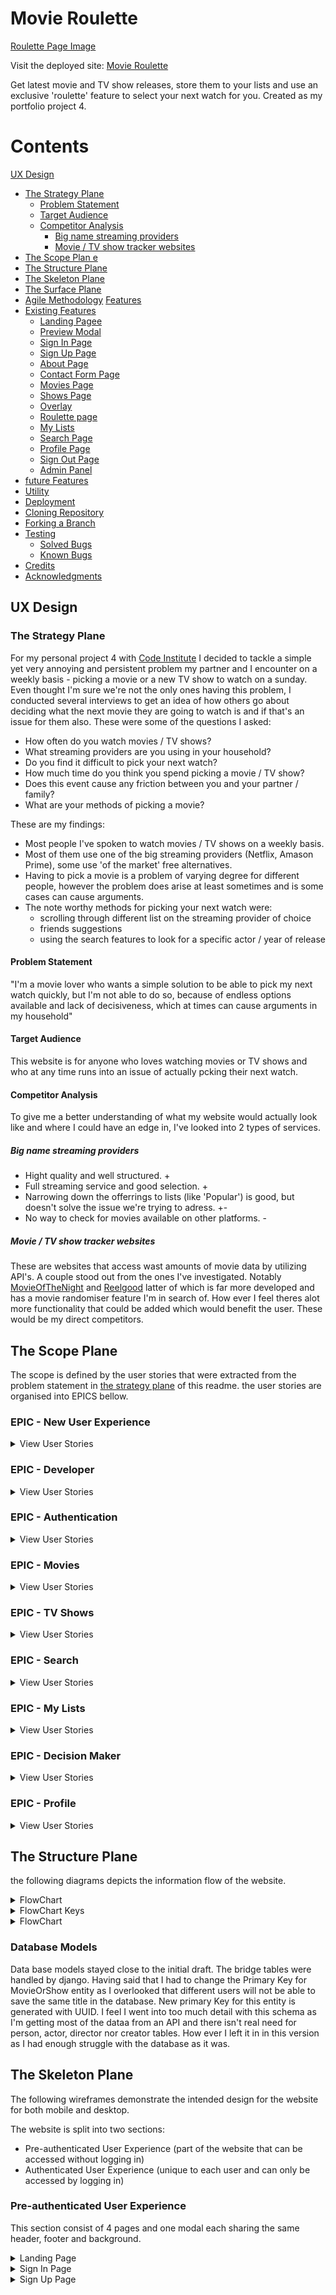 # Movie Roulette

[Roulette Page Image](https://github.com/SimasJakubenas/movie-roulette/assets/138577499/ad305a9e-7228-4c4b-9aae-aa2dd5ed7714)

Visit the deployed site: [Movie Roulette](https://movie-roulette-828048507284.herokuapp.com/)

Get latest movie and TV show releases, store them to your lists and use an exclusive 'roulette' feature to select your next watch for you. Created as my portfolio project 4.

# Contents
[UX Design](#ux-design)
* [The Strategy Plane](#the-strategy-plane)
  * [Problem Statement](#problem-statement)
  * [Target Audience](#target-audience)
  * [Competitor Analysis](#competitor-analysis)
    * [Big name streaming providers](#big-name-streaming-providers)
    * [Movie / TV show tracker websites](#movie-tv-show-tracker-websites)
* [The Scope Plan   e](#the-scope-plane)
* [The Structure Plane](#the-structure-plane)
* [The Skeleton Plane](#the-skeleton-plane)
* [The Surface Plane](#the-surface-plane)
* [Agile Methodology](#agile-methodology)
[Features](#features)
* [Existing Features](#existing-features)
  * [Landing Pagee](#landing-page)
  * [Preview Modal](#preview-modal)
  * [Sign In Page](#sign-up-page)
  * [Sign Up Page](#sign-up-page)
  * [About Page](#about-page)
  * [Contact Form Page](contact-form-page)
  * [Movies Page](#movies-page)
  * [Shows Page](#shows-page)
  * [Overlay](#overlay)
  * [Roulette page](#roulette-page)
  * [My Lists ](#my-lists)
  * [Search Page](#search-page)
  * [Profile Page](9#profile-page)
  * [Sign Out Page](#sign-out-page)
  * [Admin Panel](#admin-panel)
* [future Features](#future-features)
* [Utility](#utility)
* [Deployment](#deployment)
* [Cloning Repository](#cloning-repository)
* [Forking a Branch](#forking-a-branch)
* [Testing](#testing)
  * [Solved Bugs](#solved-bugs)
  * [Known Bugs](#known-bugs)
* [Credits](#credits)
* [Acknowledgments](#acknowledgments)

## UX Design

### The Strategy Plane

For my personal project 4 with [Code Institute](https://codeinstitute.net/) I decided to tackle a simple yet very annoying and persistent problem my partner and I encounter on a weekly basis - picking a movie or a new TV show to watch on a sunday.
Even thought I'm sure we're not the only ones having this problem, I conducted several interviews to get an idea of how others go about deciding what the next movie they are going to watch is and if that's an issue for them also. These were some of the questions I asked:
* How often do you watch movies / TV shows? 
* What streaming providers are you using in your household?
* Do you find it difficult to pick your next watch?
* How much time do you think you spend picking a movie / TV show?
* Does this event cause any friction between you and your partner / family?
* What are your methods of picking a movie?

These are my findings:
* Most people I've spoken to watch movies / TV shows on a weekly basis.
* Most of them use one of the big streaming providers (Netflix, Amason Prime), some use 'of the market' free alternatives.
* Having to pick a movie is a problem of varying degree for different people, however the problem does arise at least sometimes and is some cases can cause arguments.
* The note worthy methods for picking your next watch were:
    * scrolling through different list on the streaming provider of choice
    * friends suggestions
    * using the search features to look for a specific actor / year of release

#### Problem Statement

"I'm a movie lover who wants a simple solution to be able to pick my next watch quickly, but I'm not able to do so, because of endless options available and lack of decisiveness, which at times can cause arguments in my household"

#### Target Audience

This website is for anyone who loves watching movies or TV shows and who at any time runs into an issue of actually pcking their next watch.

#### Competitor Analysis

To give me a better understanding of what my website would actually look like and where I could have an edge in, I've looked into 2 types of services.

##### Big name streaming providers

* Hight quality and well structured. +
* Full streaming service and good selection. +
* Narrowing down the offerrings to lists (like 'Popular') is good, but doesn't solve the issue we're trying to adress. +-
* No way to check for movies available on other platforms. -

##### Movie / TV show tracker websites

These are websites that access wast amounts of movie data by utilizing API's. A couple stood out from the ones I've investigated. Notably [MovieOfTheNight](https://www.movieofthenight.com/) and [Reelgood](https://reelgood.com/) latter of which is far more developed and has a movie randomiser feature I'm in search of. How ever I feel theres alot more functionality that could be added which would benefit the user. These would be my direct competitors.

## The Scope Plane

The scope is defined by  the user stories that were extracted from the problem statement in [the strategy plane](#the-strategy-plane) of  this readme. the user stories are organised into EPICS bellow.

### EPIC - New User Experience

<details>
<summary>
View User Stories
</summary>

As a **new user** I can **recognise the purpose of the site immediately** so that I can **be sure I'm in the right place**.

As a **new user** I can **navigate the site effortlessly** so that I can **get to the area of interest quickly**.

As a **new user** I have **a way of contacting the site admin** in case I have **any site related queries**.

As a **signed in user** I can **visit about page** so that I can **find out more about the site**.

</details>

### EPIC - Developer

<details>
<summary>
View User Stories
</summary>

As a **site developer** I can **showcase sites functionality prior to signing up** so that I have **a way of displaying what the site is all about to a potential user**.

As a **site developer** I can **display relevant links** so that I can **navigate a potential employer to my GitHub/LinkedIn**.

</details>

### EPIC - Authentication

<details>
<summary>
View User Stories
</summary>

As a **new user** I can **sign up my account** so that I have **an ability to use provided services**.

As a **new user** I can **log in to my accout** so that I can **use provided services**.

As a **signed in user** I can **log out my accound** so that **it remains secure**.

As a **registered user** I can **restore my password** so that **do so incase I forget it**.

</details>

### EPIC - Movies

<details>
<summary>
View User Stories
</summary>

As a **signed in user** I can **view lists of movies available to watch on the platforms that I use** so that I can **potentialy pick one of them to watch**.

As a **signed in user** I can **see more details about the movie** so that I can **decide if it's a right fit for me**.

</details>

### EPIC - TV Shows

<details>
<summary>
View User Stories
</summary>

As a **signed in user** I can **view lists of TV shows available to watch on the platforms that I use** so that I can **potentialy pick one of them to watch**.

As a **signed in user** I can **see more details about a TV show** so that I can **decide if it's a right fit for me**.

</details>

### EPIC - Search

<details>
<summary>
View User Stories
</summary>

As a **signed in user** I can **search movies or TV / shows by name** so that I can **locate it**.

As a **signed in user** I can **use an advanced search feature** so that I can **get suggestions based on my input**.

As a **search tool user** I can **choose weather I want movies or TV shows being displayed** so that I can **pick whats suitable for me**.

As a **search tool user** I can **choose a genre of my next watch** so that I can **narrow down the search results**.

As a **search tool user** I can **choose a release/aired year of my next watch** so that I can **narrow down the search results**.

As a **search tool user** I can **choose a runtime of of my next watch** so that I can **narrow down the search results**.

As a **search tool user** I can **creadible rating of my next watch** so that I can **narrow down the search results**.

As a **search tool user** I can **choose age restriction of my next watch** so that I can **narrow down the search results**.

As a **search tool user** I can **search for actors name** so that I can **narrow down the search results**.

As a **search tool user** I can **search for a word or a phrase** so that I can **narrow down the search results**.

</details>

### EPIC - My Lists

<details>
<summary>
View User Stories
</summary>

As a **signed in user** I can **add titles to my list** so that I can **keep a record of my intentions with those titles**.

As a **signed in user** I can **add remove titles from my lists** so that I can **keep my lists up to date**.

As a **signed in user** I can **add titles to a "don't show" list** so that I can **remove those titles from appearing on search and suggestions**.

</details>

### EPIC - Decision Maker

<details>
<summary>
View User Stories
</summary>

As a **signed in user** I can **use a randomising feature** so that I **don't have to make a decision myself**.

As a **roulette user** I can **select wheather I want the tool to show movies or TV shows** so that I **pick what's more suitable for me**.

As a **roulette user** I can **select wheather I want this tool to only select titles from my lists** so that I **can narrow down the possible outcomes greatly**.

    As a **roulette user** I can **manually add and remove titles to and from this tool** so that I **can have more control over it**.

As a **signed in user** I can **ask ChatGPT for suggestions** so that I have **a better time making a decision**.

</details>

### EPIC - Profile

<details>
<summary>
View User Stories
</summary>

As a **signed in user** I can **view my profile** so that I can **check if I'm happy woth my current details**.

As a **signed in user** I can **edit profile** so that I can **update my account details**.

As a **signed in user** I can **change my profile picture** so that I can **make my account more personalised**.

As a **signed in user** I can **delete profile** so that I can **stop using this service should I wish to do so**.

As the **site admin** I can **delete accounts** so that I can **remove users if a need for it arises**.

</details>

## The Structure Plane

the following diagrams depicts the information flow of the website.

<details>
<summary>
FlowChart
</summary>

![FlowChart for websites information flow](https://github.com/SimasJakubenas/movie-roulette/assets/138577499/a1c245d8-8dfa-470c-ac10-a3053987843b)

</details>

<details>
<summary>
FlowChart Keys
</summary>

![flowchart keys](https://github.com/SimasJakubenas/movie-roulette/assets/138577499/7aba63e5-01f0-4670-b514-8b192e8878a3)

</details>

<details>
<summary>
FlowChart
</summary>

the following ERD depicts relationships between database tables.

![ERD diagram](https://github.com/SimasJakubenas/movie-roulette/assets/138577499/3973a2a4-8da2-4852-af4f-546b28bbdd21)

</details>

### Database Models

Data base models stayed close to the initial draft. The bridge tables were handled by django. Having said that I had to change the Primary Key for MovieOrShow entity as I overlooked that different users will not be able to save the same title in the database. New primary Key for this entity is generated with UUID. I feel I went into too much detail with this schema as I'm getting most of the dataa from an API and there isn't real need for person, actor, director nor creator tables. How ever I left it in in this version as I had enough struggle with the database as it was.

## The Skeleton Plane

The following wireframes demonstrate the intended design for the website for both mobile and desktop.

The website is split into two sections:
* Pre-authenticated User Experience (part of the website that can be accessed without logging in)
* Authenticated User Experience (unique to each user and can only be accessed by logging in)

### Pre-authenticated User Experience

This section consist of 4 pages and one modal each sharing the same header, footer and background.

<details>
<summary>
Landing Page
</summary>

Accessed by visiting main URL and pressing on the website logo in the top left corner.

![Wireframes for a Landing Page](https://github.com/SimasJakubenas/movie-roulette/assets/138577499/9897a46e-4be4-4452-9907-3814f394a428)

</details>

<details>
<summary>
Sign In Page
</summary>

Accessed through menu on a button on the landing page.

![Wireframes for a Sign In Page](https://github.com/SimasJakubenas/movie-roulette/assets/138577499/ebcf2ade-1449-42c7-8480-bc2c575465a8)

</details>

<details>
<summary>
Sign Up Page
</summary>

Accessed through menu.

![Wireframes for a Sign Up Page](https://github.com/SimasJakubenas/movie-roulette/assets/138577499/583514a9-d674-47d6-ad86-07b55e05a0d3)

<details>

<details>
<summary>
Contact Page
</summary>

Accessed through menu on a link in the sign in page.

![Wireframes for a Contact Page](https://github.com/SimasJakubenas/movie-roulette/assets/138577499/924688b5-c18f-4dfb-bf73-60150f44dee8)

</details>

### Authenticated User Experience

This section consists of 7 pages and 2 overlays each sharing the same header, footer and background.

<details>
<summary>
Movies Page
</summary>

Is navigated to once signed in. Can be accessed via the menu.

![Wireframes for a Movies Page](https://github.com/SimasJakubenas/movie-roulette/assets/138577499/3165de47-1b94-488e-95eb-50f2a0739633)

</details>

<details>
<summary>
TV Shows Page
</summary>

Can be accessed via the menu.

![Wireframes for a TV Shows Page](https://github.com/SimasJakubenas/movie-roulette/assets/138577499/80054b40-ea57-4a23-9d7b-91f78294d903)
</details>

<details>
<summary>
Roulette Page
</summary>

Can be accessed via the menu.

![Wireframes for a Roulette Page](https://github.com/SimasJakubenas/movie-roulette/assets/138577499/eb63da99-8621-4a38-8606-9753c4ff3789)

</details>

</details>

<details>
<summary>
My Lists Page
</summary>

Can be accessed via the menu.

![Wireframes for a My Lists Page](https://github.com/SimasJakubenas/movie-roulette/assets/138577499/0b06a80d-4540-4912-bd82-3d7a71136810)

</details>

<details>
<summary>
About Page
</summary>

Can be accessed via the menu.

![Wireframes for a About Page](https://github.com/SimasJakubenas/movie-roulette/assets/138577499/60ce2732-6328-4200-aaf1-98cd7d0a163d)

</details>

<details>
<summary>
Search Page
</summary>

Can be accessed via the menu.

![Wireframes for a Search Page](https://github.com/SimasJakubenas/movie-roulette/assets/138577499/d18a782a-6080-430a-b23c-791add117ba4)

</details>

<details>
<summary>
Profile Page
</summary>

Can be accessed via the menu for mobile or a link in the right top corner for desktop.

![Wireframes for a Profile Page](https://github.com/SimasJakubenas/movie-roulette/assets/138577499/9171fd9e-60f8-40c1-93c5-8efac5dc0731)

</details>

<details>
<summary>
Watch Now Page
</summary>

Can be accessed by pressing on a movie in all pages that display movie posters.

![Wireframes for a Watch Now Page](https://github.com/SimasJakubenas/movie-roulette/assets/138577499/d04f89b1-867e-4b29-95de-891260d81253)

</details>

## The Surface Plane

### Typography

As there's a lot of imagery on the site my main criteria for the fonts were: simplicity and readability. I've chosen sans serif fonts named bellow.

#### Headings

For headings accross the website **Be Vietnam Pro** was selected. I feel it stands out well amongs all the imagery that's present on the site and is clear to read.

(Insert Image)

#### Other Text

For any other text **Montserrat** font was selected. This font gives great seperation between headings and regular text with thinner letter without sacrificing readibility for the user.

(Insert Image)

### Colour Scheme

It's a no brainer to go for a dark theme when building a website of similar nature as is an industry standart and it sets the tone for a 'movie night'. The colour scheme for this website consists of range of different shades of gray and 2 highlight colours.

![Colour scheme for the website](https://github.com/SimasJakubenas/movie-roulette/assets/138577499/10a17331-c1ce-4923-ad4a-0fe067fac5dc)

Background colours:
* dark-grey (54,54,54) user for background on all pages
* darker-gray (44, 42, 42, 0.94) user for overlay background
* highlight-blue (108, 229, 232, 0.1) user to highlight content background
* highlight-blue (108, 229, 232) used to highlight most button backgrounds
* highlight-red (232, 115, 108) used to highlight background of buttons with significant inpack on user experience

Text colours:
* off-white (250, 250, 250) for most text
* off-white (250, 250, 250, 0.85) for unselected menu items
* highlight-blue (108, 229, 232) user to highlight selected main menu item

## Agile Methodology

Agile values and principleswhile were followed (where possible) during developing of this project. However I have to admit working on a project as a solo contributer I was constantly fiting the urge to neglect these.

The Agile practices I've utilised were: user stories, story points and team velocity, product backlog, time boxing, prioritization and information radiators.

### User Stories

The User Storries are defined in The Scope Plane of this README. They were derived by breakdown the Epics detailing the main features of the platform into parts suitable for iterations..

The issues tool on GitHub has been used to record all user stories. I made a mistake of breaking down EPICS and defining User Stories acceptance criteria and tasks at the begining of the development which caused some inaccuracies (for expample allauth authomaticly generating certain things that I've listed in User Stories tasks).

### Story Points and Team Velocity

Story Points were used as an estimate to how long it would take to complete it. I used Fibonacci numbers (1, 2, 3, 5, 8) as a reference. Story points were recorded using labels attached to the user story. 

Team velocity was estimated and set to 25 for the first iteration and was lowered to 20 afterwards as I struggled more than I enticipated and didn't compleate all the 'must haves' on time. All of this was a shot in the dark at the beginning but got easier as I got more comfortable with Django.

### Product Backlog

A product backlog was used in which User Stories were stored and from which these User Stories were assigned to iterations. At the end of the iteration any User Stories that weren't closed were transfered back to backlog. I have to admit I could have done a better job at managing and prioritasing (this goes hand in hand with my mistake of breaking down EPICs at the start of the development)

The product backlog is visible on GitHub through the use of a milestone titled "Backlog" and a specific backlog column in the project board.

### Final Backlog

<details>
<summary>
Final Backlog
</summary>

![Final Backlog](https://github.com/SimasJakubenas/movie-roulette/assets/138577499/67dc8c5e-a487-421a-9973-690b0c029da7)

</details>

### Time Boxing

Developement of the project was split into five iterations. Each iteration (with exeption of iteration IV which was shorted due to me having more free tiem) was set to a period of one week.
And I managed to go over the set time period for every iteration which I need to tighten up in the future work.

### Iteration I

<details>
<summary>
Closed Issues
</summary>

![Iteration I closed issues](https://github.com/SimasJakubenas/movie-roulette/assets/138577499/5da266c0-ef80-4412-b1e4-b2c015b66a07)

<details>

<details>
<summary>
Open Issues
</summary>

![Iteration I open issues](https://github.com/SimasJakubenas/movie-roulette/assets/138577499/ea3e325f-565a-4425-800c-4928e1dc5e37)

<details>

### Iteration II

<details>
<summary>
Closed Issues
</summary>

![Iteration II closed issues](https://github.com/SimasJakubenas/movie-roulette/assets/138577499/90104c9b-be6f-4ef6-9104-9573cc47577f)

<details>

<details>
<summary>
Open Issues
</summary>

![Iteration II open issues](https://github.com/SimasJakubenas/movie-roulette/assets/138577499/eeaf4543-ddea-415a-9a52-8983ef2e71c5)

<details>

### Iteration III

<details>
<summary>
Closed Issues
</summary>

![Iteration III closed issues](https://github.com/SimasJakubenas/movie-roulette/assets/138577499/8ddf23f1-3a77-45b8-b781-2120c9720d4a)

<details>

<details>
<summary>
Open Issues
</summary>

![Iteration III open issues](https://github.com/SimasJakubenas/movie-roulette/assets/138577499/735e1029-f0c8-4c0a-a19c-00ef5c23c92f)

<details>

### Iteration IV

<details>
<summary>
Closed Issues
</summary>

![Iteration IV closed issues](https://github.com/SimasJakubenas/movie-roulette/assets/138577499/c1c121de-9780-445a-b30f-e30bffe1b073)

<details>

<details>
<summary>
Open Issues
</summary>

![Iteration IV open issues](https://github.com/SimasJakubenas/movie-roulette/assets/138577499/86718e8f-98c8-47b7-ba28-05f3ec29cdeb)

<details>

### Iteration V

<details>
<summary>
Closed Issues
</summary>

![Iteration V closed issues](https://github.com/SimasJakubenas/movie-roulette/assets/138577499/ce3a3ea5-a571-4af9-a612-5ecdd9519063)

<details>

<details>
<summary>
Open Issues
</summary>

![Iteration V open issues](https://github.com/SimasJakubenas/movie-roulette/assets/138577499/89704025-31d3-4e6d-899c-02af1b4d7a35)

<details>

#### MoSCoW Prioritisation

MoSCoW prioritisation was used throughout the project. At the beginning of each new iteration the project backlog was assessed and each user story categorised for the current iteration, thus allowing for the correct balance of prioritisation for each iteration. This process was repeated for each new iteration, being mindful at all times of the overall remaining project time left.

These are the prioritisation tags

* 'Must Have' the user stories essential for compleating iteration.

* 'Should Have' the user stories important, but not essential for compleating iteration.

* 'Could Have' user stories with low importance to compleating iteration.

* 'Wont Have' user stories that won't be completed in this iteration.

### Information Radiators

GitHub projects was utilised as a kanban board for this project.

![Kanban board](https://github.com/SimasJakubenas/movie-roulette/assets/138577499/7772dd8d-422e-4851-9dee-d947e8225f43)


## Features

### Existing Features

#### Landing Page

![image](https://github.com/SimasJakubenas/movie-roulette/assets/138577499/729acf7e-9f30-4e81-a2e8-22c8f9532fb0)

Contains information to a new user what the websites purpose is.
Two buttons are present at the bottom.
'Sign in' button brings user to the Sign In Page
'Preview' button opens preview modal.

<details>
<summary>
Preview Modal
</summary>

![Preview modal](https://github.com/SimasJakubenas/movie-roulette/assets/138577499/97935ce4-aa98-45fa-89c4-a89fd64991db)

</details>

Preview modal contains images info detailing the type of functionality this website has so the user can make a decision weather it's suitable form them prior to registration.

#### Sign In Page

![Sign in page](https://github.com/SimasJakubenas/movie-roulette/assets/138577499/f383909e-8903-46eb-99f7-10f173a95aad)

* Sign in form with username and password fields for already registered users.
* A checkbox for autofilling the fields uppon registration.
* A ling to Sign Up page for new users.
* Sign In button that authenticates user and redirects to Movies page.

#### Sign Up Page

![image](https://github.com/SimasJakubenas/movie-roulette/assets/138577499/1af4dfc3-19c1-4131-8f84-b4b7ef238e69)

 Sign Up form with fields: 'First name', 'Last name', 'Username', 'Email', 'Country', 'Providers', 'Password', 'Password2'

 Things to no note:

* Authentication handdled by allauth.
* Emails are unique and can't be duplicated
* Country field pulls data from the database t display countries list.
* Providers field is updated when country is selected to display a list of streaming providers available in that country. This selection will filter the titles being displayed in all pages.
* User can amend the providers list in their provile after signin in.

#### About Page

![About page](https://github.com/SimasJakubenas/movie-roulette/assets/138577499/3557c5ec-19a0-4d17-b3d7-32f55ff82b2a)

Site owners word and API accreditation
'Contact Us' button opens up contact form

#### Contact Form Page

![Contact form page](https://github.com/SimasJakubenas/movie-roulette/assets/138577499/8bae9855-fad7-42c6-996c-128e757981fb)

Offers a way to reach out to the Admin

#### Movies Page

![Movies Page](https://github.com/SimasJakubenas/movie-roulette/assets/138577499/1ca033ff-ee38-4e88-9799-d3869bb88f8c)

Movies page is a landing page after user authentication.
* User is presendted with slideshow of recently released movies.
* Most relevant information (name, release date, rating) is presented in the bottom left corner of the slideshow.
* 'More Info' button opens up an overlay with more information about the movie.
* slideshow is operated with arrow buttons

![Movies page](https://github.com/SimasJakubenas/movie-roulette/assets/138577499/0ba0d4a9-7f86-42d7-aafa-8739e38730a5)

Bottom of the page user is presented with 2 carousels (top rated, popular) that user can use to arrow buttons to navigate.

#### Shows Page

![Shows page](https://github.com/SimasJakubenas/movie-roulette/assets/138577499/b6f8ef02-2867-40e9-ac5b-57a7475ee748)

![Shows page](https://github.com/SimasJakubenas/movie-roulette/assets/138577499/916ba26a-a82b-4cb6-985b-86e5219bd573)

Exactly same concept as Movies page.

#### Overlay

![Overlay](https://github.com/SimasJakubenas/movie-roulette/assets/138577499/cd11c673-6964-4cfd-bc4f-60940d0a061e)

Displays a variaety of information about the title taken from an API.
* Title/name
* Runtime (movies only)
* Seasons (shows oly)
* Genres
* Description
* Cast list
* Director (movies only)
* Creators (show only)

And lso some extra Features
* Button with a youtube link for movie trailer
* Uppon 'My Lists' icons user saved the movie/show to their prefered Lists
* 'Available On' section displays the streaming providers the title is available on prom the streaming providers that the user has selected.
* Press movie-reel icon to add title to movie roulette!

#### Roulette page

![Roulette page](https://github.com/SimasJakubenas/movie-roulette/assets/138577499/2ebd7439-8410-4a7d-89fe-c7e7198ce9a1)

Main feature of the site. User is presented with the ability to 'load' the roulette and 'spin' it to randomly determine their next watch.

* Source field has options to load the roulette from 'random' titles or from titles saved in user lists
* Type field lets user determine wheather they want to load movies or shows* 'Load Roulette' fills all roulette slots based on user selection
* User can manually add/remove titles from the roulette with icons
* 'Clear All' throws an alert uppon verifying it clears all roulette slots
* 'Spin It' button rotates roulette carousel and stops at a random title.

#### My Lists 

![Lists page](https://github.com/SimasJakubenas/movie-roulette/assets/138577499/d5c1e755-07b5-4ca9-98c1-5aa3444e0ef8)

Displays titles that the user would have saved. Presends an ability to toggle between different lists and type of titles (movie, show)

#### Search Page

![Search page](https://github.com/SimasJakubenas/movie-roulette/assets/138577499/0ead7db5-e2a6-4104-b7fe-4b027e3febc0)

Gives a user an ability search for titles utilising API calls based on their selection

* Movie/Show slider determins type of tiles in the results
* Genres can be selected b clicking on genre boxes. The results will have either of the genres selected
* Selection by year range
* Selection by duration range
* selection by rating range
^ Selection by actors name (this field is restricted to letters and commas only, names have to be comma separated)
* 'Search' button sends API call and populates the field bellow with resuts

![Search page](https://github.com/SimasJakubenas/movie-roulette/assets/138577499/3959fa24-7d28-4ecd-80d2-b2d1c8c21a99)

#### Profile Page

![image](https://github.com/SimasJakubenas/movie-roulette/assets/138577499/33fd21a7-1f9c-4de3-9bbe-b487d7f227f4)

User is presented with information they filled in during sign up
* User is able to add/change profile picture
^ 'Delete' button promts an alert which, uppon confirming, deletes user profile. User is then redirected to pre validation landing page
* 'Update' button opens up a page for editing users profile

![Edit profile](https://github.com/SimasJakubenas/movie-roulette/assets/138577499/c1eef818-cade-46ca-875b-5a1141afa074)

Here user can edit their name, surname and streaming providers.Unlike in the sign up pageIn user has ability to change streaming providers without the constraints of their country incase they have the ability to access these providers.

#### Sign Out Page

![Sign out page](https://github.com/SimasJakubenas/movie-roulette/assets/138577499/a89f328d-f233-4dde-9923-ab94a4ed3d40)

Ends session and relocates the user to the pre authorization landing page.

#### Admin Panel

![Admin panel](https://github.com/SimasJakubenas/movie-roulette/assets/138577499/64fa602d-45d8-4749-8cc0-baddfb8c08e1)

Has an ability to create/edit/delete/ user profiles
Create titles (although this is not very functional)
Amend about page text
Review contact form submisions

### Future Features

#### Authorisation

Offer a way for the user to reset their password USER STORY #8 (wasn't working as intended initialy so is currently removed)

#### Preview Modal

Create a slideshow for the images (tried to implement same materialize carousel as per other pages but it wasn't working in the modal)

#### Movies/Shows pages

Add more carousels for a display of diffrent selections

#### Overlay

Make it into modal (wasn't able to do it initialy as triggering the modal was clashing with the way the materialize carousel operates)
Add links to streaming providers websites for the particular title (I've looked into this, but requeres great API manipulation and permision by API provider)

#### Roulette Page

Add multiple list selection. TASK #40 (couldn't get it working for the life of me)

#### Search page

Add search field in the nav element to search for titles byname USER STORY #15
For mobile devices hide all genres and add them from a dropdown list USER STORY #18 (most of this user story is complete only the mentioned part is missing as I ran out of time)
Add age-restriction selection USER STORY #22
Add keyword field USER Story #24
Add page that takes user input and utilises ChatGPT to give users movie suggestions USER STORY #32

## Utility

### Languages

HTML, CSS, jQuery, JavaScript, Python

###Frameworks and Libraries

[Django 3.2](https://www.djangoproject.com) - A high-level Python web framework that encourages rapid development and clean, pragmatic design.

[Gunicorn 21.2](https://gunicorn.org) - A Python WSGI HTTP Server for UNIX.

[Psycopg2 2.9](https://www.psycopg.org/docs/#) - A PostgreSQL database adapter for the Python programming language.

[Materialize](https://materializecss.com/) - A utility-first CSS framework.

## Tools and Technologies

Tools and technologies are listed in order of use during the development of this project.

[Code Institute Template](https://github.com/Code-Institute-Org/ci-full-template) - Provided me with a familiar base from which to build my project.

[GitHub](https://github.com/) - Stores the repository for this project so that it can be viewed by others.

[git](https://git-scm.com/) - Controlled the building of this project in a series of versions which can be tracked.

[LucidChart](https://www.lucidchart.com/pages/) - Used to plan the models to be included in the database and how they connect together.

[Figma](https://www.figma.com/) - Used to create wireframes showing the skeleton plane of the design phase.

[Cloudinary](https://cloudinary.com) - Image and video API platform.

[Heroku](https://www.heroku.com) - Used to host and deploy the project.

[ElephantSQL](https://www.elephantsql.com) - Used to store the PostgreSQL database.

[Canva](https://www.canva.com) - Used to create the logo.

[ColorMind](http://colormind.io/) - Used to create the image showing the colour scheme.

[WebAim contrast checker](https://webaim.org/resources/contrastchecker/) - Used to test contrast between text and background.

[GitPod](https://www.gitpod.io/) - Code editor used during development.

[Jshint](https://jshint.com/) - Used to validate the JavaScript code.

[W3C - CSS Validation Service](https://jigsaw.w3.org/css-validator/) - Used to validate the CSS code. Please see [TESTING.md](TESTING.md) for notes on this.

[CI Python Linter](https://pep8ci.herokuapp.com/) - Used to validate the Python code.

[Nu HTML Checker](https://validator.w3.org/nu/) - Used to validate the HTML code.

[IrfanView](https://www.irfanview.com/) - Used to turn screenshots to jpg images.


## Deployment

This website has been deployed using Heroku.

Instructions to deploy using Heroku:

1 - While in Heroku, navigate to dashboard and then click on the new button in the top right corner choosing: create new app.

2 - Input a name for your app (this name will need to be unique) and choose the correct region for where you are located. Click create app.

3 - Your app has been created, now click on the settings tab.

4 - Click reveal config vars to add any keys the application will need. For this project I added:
- DISABLE_COLLECTSTATIC : 0
- PORT : 800
- All the key value pairs from my env.py file.

5 - Click add buildpack to install any interdependecies needed. For this project I installed 'python'.

6 - Click on deploy tab. Select deploy method, in this case Git Hub. Confirm connection to git hub by searching for the correct repository and then connecting to it.

7 - To manually deploy project click 'Deploy Branch'. Once built a message will appear saying: Your app was successfully deployed. Click the view button to view the deployed page making a note of it's url.

8 - You can also set up automatic deployment.

9 - If you find your css is not showing correctly on the deployed site running the following command while in your workspace may help:
./manage.py collectstatic

10 - Don't forget to turn Debug back to False before final deployment.


## Cloning Repository

In order to work on this repository you will first need to clone it.

**Instructions to clone the repository**:

1 - While in the GitHub repository, click on the green code button.

2 - Copy the link.

3 - In your IDE or local coding environment use the link to open the repository. 

For example: in VScode 
- clicking on 'Clone Git Repository...' will bring up a box in which to paste the link. 
- once vscode has the link, you will then be asked where you would like the repo saving.
- You should now be set up ready to work on the repository.

For example: in CodeAnywhere
- Click on 'Add new workspace'
- You will then be given the option to 'Create from your project repository' and a box in which to paste the link
- CodeAnywhere will now open a new workspace containing the repository.
- You should now be set up ready to work on the repository.

4 - If you are working in VSCode I would then recommend creating a virtual environment:
-  I use the following command to do this: python3 -m venv .venv
- Agreeing to select as workspace folder.
- I move into the virutal environment with the command: source .venv/bin/activate

5 - Import all dependencies. I use the command: pip3 install -r requirements.txt.

6 - Create an env.py file in the main directory.

7 - Enter key data, such as: DATABASE_URL, SECRET_KEY, CLOUDINARY_URL, SITE_OWNER_EMAIL and EMAIL_PASSWORD.

8 - Check that both the virtual environment and env.py are named in the .gitignore file.

9 - In settings.py change Debug to True while developing. You make also want to change to Django's inbuilt sqlite database.

10 - In order to get Tailwind re-running, you will need to:

- Add the following code to settings.py:

COMPRESS_ROOT = BASE_DIR / 'static'

COMPRESS_ENABLED = True

STATICFILES_FINDERS = ('compressor.finders.CompressorFinder',)

- Add the following at the top of base.html:
{% load compress %}

- Add the following around the link to output.css:
{% compress css %}
{% endcompress %}

11 - Run Tailwind by using the command:
npx tailwindcss -i ./static/src/input.css -o ./static/src/output.css --watch

12 - Check it's all working by running the program. I used the command:
python3 manage.py runserver

## Forking a Branch

In order to protect the main branch while you work on something new, essential when working as part of a team or when you want to experiment with a new feature, you will need to fork a branch. 

**Instructions to fork the repository**:

1 - While in the GitHub repository, click on the branch symbol and text indicating the number of branches.

2 - This will load details on current branches. Click on the green 'New branch' button.

3 - Enter a name for the new branch and then click the green 'create new branch' button.

4 - Your new branch should now have appeared on the screen.

5 - Clicking on the new branch and then following the steps for cloning will allow you to open up and work on this branch.

**Instructions to fork directly from an issue**:

1 - Click to view an issue, either from the issues list or from the project board. From the project board you will need to click once to bring up the issue and then again on the title to go into it fully.

2 - Partway down the right hand side (on desktop) you should see the heading 'Development' and under this a link to 'create a branch for this issue or link a pull request'.

3 - Click on the link to create a forked branch that is tied to the issue.

## Testing

See [TESTING.md](TESTING.md) for all testing and validation.

### Solved Bugs

| # | Bug | Fix |
| --- | --- | --- |
| 1 | select element wasn't rendered on the roulette page | Issue resolved by passing 'browser-default' class to the element with the help of a widget |
| 2 | My own event listeners won't work with materialize carousel | Set e.stopPropagation() methon on carousel-item (this also stopped the carousel rotating on click which was exactly what I needed) |
| 3 | Unable to pass title_id from frontend to backend | Utilized ajax async funtions |
| 4 | CSS not loading to a new template | changed relative file path to absolute |
| 5 | User model extension (Profile) not saving even though it has OTO relationship | Had to create a view to saved it manually. It still doesn't behave correctly (in admin panel you can see first name and second name on both model) , but it's ok for now |
| 6 | Overlay wouldn't open on roulette page | Caused by 2 URl paths using the same view, but only one of those paths passing a variable to a view
Fixed by setting variable=None in the the views attribute list|
| 7 | Deleting title from list throws error | Passed a list_type variable in return statement of clear_one_favourite_title method |
| 8 | Input color doesnt change | used input:-webkit-autofill css selector |
| 9 | Heroku throwing an error while launching application | This occured afted changind projects name. I done all the necessary changes, yet forgot to change projects name in Procfile |

### known Bugs

| # | Bug | Fix | Comment
| --- | --- | --- |
| 1 | In the sign in page users login is automaticly 'remembered' even if the 'Remember Me' checkbox is not clicked | I ran into multitude of issues with authentication so this bug wasn't ranked high on the priority list |
| 2 | one can't only click 'Remember Me' by cliking on the text and not the checkbox itself | Couln't get it working right for the life of me |
| 3 | In the sign Up page when doing autofill username inut gets filled with email| |
| 4 | In the sign Up page when doing autofill country select element changes color| I got to the point where I managed to change the colour but it was also changing the colour of the dropdown list making it unreadable so I left it as is for now |
| 5 | In Movies and show pages the main slideshow accupies only abot half the height sometimes | this is due to matrialize carousel requiring a fixed height instead of responsive units of measurement and that wasn't suitable for me. One can get rid of the effect by toggling to other pages |
| 7 | Overlay is fixed to the top which is not ideal | I tried using modal however I couldn't trigger it from the carousel my best guess it is clashing with materialize somehow |
| 8 | In searrch page some titles appear blank | It's due to href  keys being empty in the API |

## Credits

### Code

[Code Institute](https://codeinstitute.net) - "I think therefore I Blog" walkthrough followed when installing dependencies, deploying to Heroku, creating about page and contact form.

[Django docs](https://docs.djangoproject.com/en/5.0/) - used to get an understanding of authentication, form rendering and form field rendering and form field modification.

[Right way to use ManyToMany field in Django](https://www.sankalpjonna.com/learn-django/the-right-way-to-use-a-manytomanyfield-in-django) - post was used as a reference for setting up bridge tables and addding/fetching their data.

[Sending data to backend with ajax](https://copyprogramming.com/howto/pass-array-to-backend-using-ajax-django) - introduced me with ajax asynchronous functions.

[Materialize carousel](https://materializecss.com/carousel.html) - materialize docs for carousel.

[StackOverflow](https://stackoverflow.com/questions/53579946/materializecss-carousel-next-method-using-button-inside-the-slider-javascript) - this improved my uderstanding of materialize carousel initiation and customisation.

[Select input tag in Django](https://github.com/Dogfalo/materialize/issues/4904) - helped me to solve an issue with Django loading form inputs and introduced me to widgets.

[Get_or_create method](https://stackoverflow.com/questions/1941212/how-to-use-get-or-create-in-django) - found a solution for creating a new db instance based on cerrtain attributes.

[HTTPResponse](https://stackoverflow.com/questions/31832635/django-get-and-use-multiple-results-by-using-return-httpresponse-fro) - leaned how to send multiple parameters via HTTPResponse.

[HTML5 restricting input characters](https://stackoverflow.com/questions/13607278/html5-restricting-input-characters/74549710#74549710) - FWDekker answer was used to limit cast input characters in Search page.

[Mouse wheel events](https://stackoverflow.com/questions/8189840/get-mouse-wheel-events-in-jquery) - mouse event handlers for menu functionality.

[Scroll event](https://stackoverflow.com/questions/15123081/how-can-i-launch-a-javascript-or-jquery-event-when-i-reach-the-top-of-my-page) - used to hide menu on scrolling down

[Inspiring Young Writers](https://github.com/GeorginaCarlisle/inspiring-young-writers) - heavily influenced this projects README structure and content.

### Images

All movie and TV show images are provided by [TMDB](https://www.themoviedb.org/) API.

Websites logo was created using [Cava](https://www.canva.com/).

Roulette page background image was created by myself using CSS.

## Acknowledgements

My family - for being understanding and supportive of me while I was absent in their lifes during the development of this project

[Code Institute](https://codeinstitute.net) - for providing me with an opportunity to grow and learn.

My mentor Oluwafemi Medale - for providing me with valuable insight.